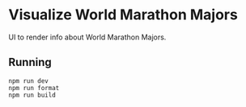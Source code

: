 # Visualize World Marathon Majors

UI to render info about World Marathon Majors.

## Running

```
npm run dev
npm run format
npm run build
```
